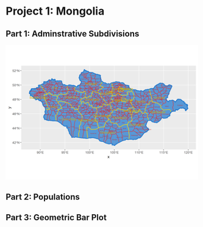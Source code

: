 # Project 1: Mongolia

## Part 1: Adminstrative Subdivisions
![](mongolia.png)

## Part 2: Populations

## Part 3: Geometric Bar Plot
